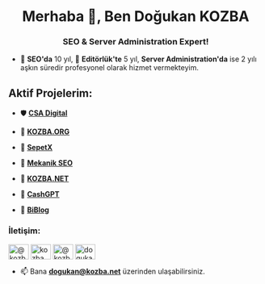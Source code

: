 <h1 align="center">Merhaba 👋, Ben Doğukan KOZBA</h1>
<h3 align="center">SEO & Server Administration Expert!</h3>

- 🚀 **SEO'da** 10 yıl, 📝 **Editörlük'te** 5 yıl, **Server Administration'da** ise 2 yılı aşkın süredir profesyonel olarak hizmet vermekteyim.

<h2 align="left">Aktif Projelerim:</h2>

- 🛡️ [**CSA Digital**](https://csadigital.net/)

- 📝 [**KOZBA.ORG**](https://www.kozba.org)

- 🔭 [**SepetX**](https://sepetx.com/)

- 🚀 [**Mekanik SEO**](https://mekanikseo.com/)

- 📝 [**KOZBA.NET**](https://www.kozba.net/) 

- 🤖 [**CashGPT**](https://csadigital.net/yazilim/cashgpt-yapay-zeka-makale) 

- 🤖 [**BiBlog**](https://csadigital.net/yazilim/bi-blog-gelismis-yapay-zeka-blog-ve-haber-scripti) 



<h3 align="left">İletişim:</h3>
<p align="left">
<a href="https://www.youtube.com/@Kozba" target="blank"><img align="center" src="https://raw.githubusercontent.com/rahuldkjain/github-profile-readme-generator/master/src/images/icons/Social/youtube.svg" alt="@kozba" height="30" width="40" /></a>
<a href="https://www.linkedin.com/in/kozba/" target="blank"><img align="center" src="https://raw.githubusercontent.com/rahuldkjain/github-profile-readme-generator/master/src/images/icons/Social/linked-in-alt.svg" alt="kozba" height="30" width="40" /></a>
<a href="https://www.youtube.com/@Kozba" target="blank"><img align="center" src="https://raw.githubusercontent.com/rahuldkjain/github-profile-readme-generator/master/src/images/icons/Social/youtube.svg" alt="@kozba" height="30" width="40" /></a>
<a href="https://www.udemy.com/user/dogukan-kozba/" target="blank"><img align="center" src="https://avatars.githubusercontent.com/u/1714691?s=280&v=4" alt="dogukan-kozba" height="30" width="40" /></a>
</p>

- 📫 Bana **dogukan@kozba.net** üzerinden ulaşabilirsiniz.
